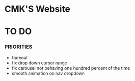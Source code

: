 # CMK'S Website

# TO DO

### PRIORITIES

- fadeout
- fix drop down cursor range
- fix carousel not behaving one hundred percent of the time
- smooth animation on nav dropdown